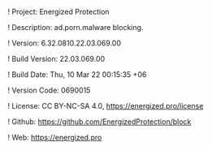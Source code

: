 ! Project: Energized Protection

! Description: ad.porn.malware blocking.

! Version: 6.32.0810.22.03.069.00

! Build Version: 22.03.069.00

! Build Date: Thu, 10 Mar 22 00:15:35 +06

! Version Code: 0690015

! License: CC BY-NC-SA 4.0, https://energized.pro/license

! Github: https://github.com/EnergizedProtection/block

! Web: https://energized.pro
